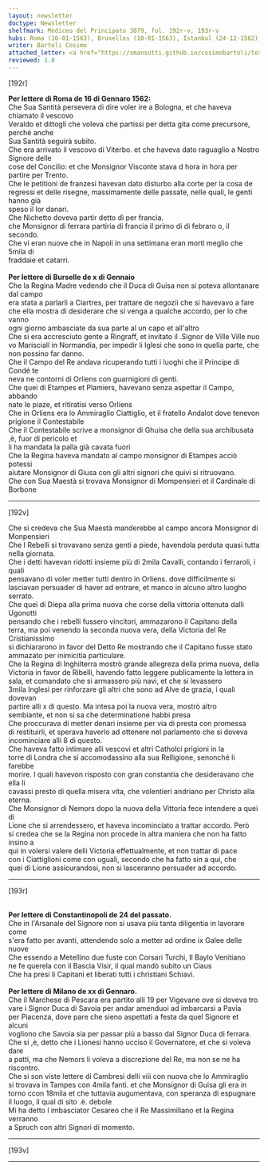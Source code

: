 ```yaml
---
layout: newsletter
doctype: Newsletter
shelfmark: Mediceo del Principato 3079, fol. 192r-v, 193r-v
hubs: Roma (16-01-1563), Bruxelles (10-01-1563), Istanbul (24-12-1562), Milano (20-01-1563)
writer: Bartoli Cosimo
attached_letter: <a href="https://smansutti.github.io/cosimobartoli/texts/2976_006,2976_007/">2976_006,2976_007</a>
reviewed: 1.0
---
```


[192r]  
  
  
<strong>Per lettere di Roma de 16 di Gennaro 1562:</strong>  
Che Sua Santità persevera di dire voler ire a Bologna, et che haveva chiamato il vescovo  
Veraldo et dittogli che voleva che partissi per detta gita come precursore, perché anche  
Sua Santità seguirà subito.  
Che era arrivato il vescovo di Viterbo. et che haveva dato raguaglio a Nostro Signore delle  
cose del Concilio: et che Monsignor Visconte stava d hora in hora per partire per Trento.  
Che le petitioni de franzesi havevan dato disturbo alla corte per la cosa de  
regressi et delle risegne, massimamente delle passate, nelle quali, le genti hanno già  
speso il lor danari.  
Che Nichetto doveva partir detto dì per francia.  
che Monsignor di ferrara partiria di francia il primo di di febraro o, il secondo.  
Che vi eran nuove che in Napoli in una settimana eran morti meglio che 5mila di  
fraddaie et catarri.  
<br/><strong>Per lettere di Burselle de x di Gennaio</strong>  
Che la Regina Madre vedendo che il Duca di Guisa non si poteva allontanare dal campo  
era stata a parlarli a Ciartres, per trattare de negozii che si havevavo a fare  
che ella mostra di desiderare che si venga a qualche accordo, per lo che vanno  
ogni giorno ambasciate da sua parte al un capo et all'altro  
Che si era accresciuto gente a Ringraff, et invitato il .Signor de Ville Ville nuo  
vo Marisciall in Normandia, per impedir li Iglesi che sono in quella parte, che  
non possino far danno.  
Che il Campo del Re andava ricuperando tutti i luoghi che il Principe di Condé te  
neva ne contorni di Orliens con guarnigioni di genti.  
Che quei di Etampes et Plamiers, havevano senza aspettar il Campo, abbando  
nate le piaze, et ritiratisi verso Orliens  
Che in Orliens era lo Ammiraglio Ciattiglio, et il fratello Andalot dove tenevon  
prigione il Contestabile  
Che il Contestabile scrive a monsignor di Ghuisa che della sua archibusata ,è, fuor di pericolo et  
li ha mandata la palla già cavata fuori  
Che la Regina haveva mandato al campo monsignor di Etampes acciò potessi  
aiutare Monsignor di Giusa con gli altri signori che quivi si ritruovano.  
Che con Sua Maestà si trovava Monsignor di Mompensieri et il Cardinale di Borbone  
  
---  

[192v]  
  
  
Che si credeva che Sua Maestà manderebbe al campo ancora Monsignor di Monpensieri  
Che I Rebelli si trovavano senza genti a piede, havendola perduta quasi tutta  
nella giornata.  
Che i detti havevan ridotti insieme più di 2mila Cavalli, contando i ferraroli, i quali  
pensavano di voler metter tutti dentro in Orliens. dove difficilmente si  
lasciavan persuader di haver ad entrare, et manco in alcuno altro luogho  
serrato.  
Che quei di Diepa alla prima nuova che corse della vittoria ottenuta dalli Ugonotti  
pensando che i rebelli fussero vincitori, ammazarono il Capitano della  
terra, ma poi venendo la seconda nuova vera, della Victoria del Re Cristianissimo  
si dichiararono in favor del Detto Re mostrando che il Capitano fusse stato  
ammazato per inimicitia particulare.  
Che la Regina di Inghilterra mostrò grande allegreza della prima nuova, della  
Victoria in favor de Ribelli, havendo fatto leggere publicamente la lettera in  
sala, et comandato che si armassero più navi, et che si levassero  
3mila Inglesi per rinforzare gli altri che sono ad Alve de grazia, i quali dovevan  
partire alli x di questo. Ma intesa poi la nuova vera, mostrò altro  
sembiante, et non si sa che determinatione habbi presa  
Che proccurava di metter denari insieme per via di presta con promessa  
di restituirli, et sperava haverlo ad ottenere nel parlamento che si doveva  
incominciare alli 8 di questo.  
Che haveva fatto intimare alli vescovi et altri Catholci prigioni in la  
torre di Londra che si accomodassino alla sua Relligione, senonché li farebbe  
morire. I quali havevon risposto con gran constantia che desideravano che ella li  
cavassi presto di quella misera vita, che volentieri andriano per Christo alla eterna.  
Che Monsignor di Nemors dopo la nuova della Vittoria fece intendere a quei di  
Lione che si arrendessero, et haveva incominciato a trattar accordo. Però  
si credea che se la Regina non procede in altra maniera che non ha fatto insino a  
qui in volersi valere delli Victoria effettualmente, et non trattar di pace  
con i Ciattiglioni come con uguali, secondo che ha fatto sin a qui, che  
quei di Lione assicurandosi, non si lasceranno persuader ad accordo.  
  
---  

[193r]  
  
  
<br/><strong>Per lettere di Constantinopoli de 24 del passato.</strong>  
Che in l'Arsanale del Signore non si usava più tanta diligentia in lavorare come  
s'era fatto per avanti, attendendo solo a metter ad ordine ix Galee delle  
nuove  
Che essendo a Metellino due fuste con Corsari Turchi, Il Baylo Venitiano  
ne fe querela con il Bascia Visir, il qual mandò subito un Ciaus  
Che ha presi li Capitani et liberati tutti i christiani Schiavi.  
<br/><strong>Per lettere di Milano de xx di Gennaro.</strong>  
Che il Marchese di Pescara era partito alli 19 per Vigevane ove si doveva tro  
vare i Signor Duca di Savoia per andar amenduoi ad imbarcarsi a Pavia  
per Piacenza, dove pare che sieno aspettati a festa da quel Signore et alcuni  
vogliono che Savoia sia per passar più a basso dal Signor Duca di ferrara.  
Che si ,è, detto che i Lionesi hanno ucciso il Governatore, et che si voleva dare  
a patti, ma che Nemors li voleva a discrezione del Re, ma non se ne ha  
riscontro.  
Che si son viste lettere di Cambresi delli viii con nuova che lo Ammiraglio  
si trovava in Tampes con 4mila fanti. et che Monsignor di Guisa gli era in  
torno ccon 18mila et che tuttavia augumentava, con speranza di espugnare  
il luogo, il qual di sito .è. debole  
Mi ha detto l imbasciator Cesareo che il Re Massimiliano et la Regina verranno  
a Spruch con altri Signori di momento.  
  
---  

[193v]  
  
  
  
---  

